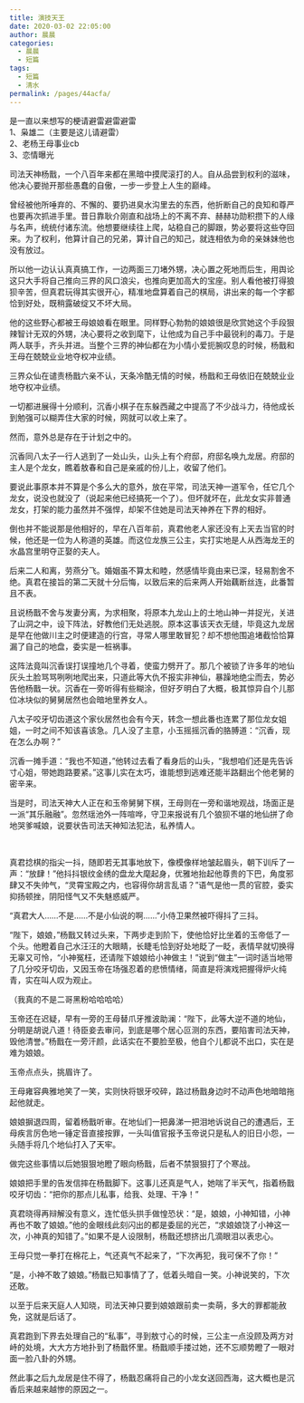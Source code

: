 ```yaml
---
title: 演技天王
date: 2020-03-02 22:05:00
author: 晨晨
categories: 
  - 晨晨
  - 短篇
tags: 
  - 短篇
  - 清水
permalink: /pages/44acfa/
---
```


是一直以来想写的梗请避雷避雷避雷  
1、枭雄二（主要是这儿请避雷）  
2、老杨王母事业cb  
3、恋情曝光

<!-- more -->

司法天神杨戬，一个八百年来都在黑暗中摸爬滚打的人。自从品尝到权利的滋味，他决心要抛开那些愚蠢的自傲，一步一步登上人生的巅峰。

曾经被他所唾弃的、不懈的、要扔进臭水沟里去的东西，他折断自己的良知和尊严也要再次抓进手里。昔日靠耿介刚直和战场上的不离不弃、赫赫功勋积攒下的人缘与名声，统统付诸东流。他想要继续往上爬，站稳自己的脚跟，势必要将这些夺回来。为了权利，他算计自己的兄弟，算计自己的知己，就连相依为命的亲妹妹他也没有放过。

所以他一边认认真真搞工作，一边两面三刀堵外甥，决心置之死地而后生，用舆论这只大手将自己推向三界的风口浪尖，也推向更加高大的宝座。别人看他被打得狼狈辛苦，但真君玩得其实很开心，精准地盘算着自己的棋局，讲出来的每一个字都恰到好处，既稍露破绽又不坏大局。

他的这些野心都被王母娘娘看在眼里。同样野心勃勃的娘娘很是欣赏她这个手段狠辣智计无双的外甥，决心要将之收到麾下，让他成为自己手中最锐利的毒刀。于是两人联手，齐头并进。当整个三界的神仙都在为小情小爱扼腕叹息的时候，杨戬和王母在兢兢业业地夺权冲业绩。

三界众仙在谴责杨戬六亲不认，天条冷酷无情的时候，杨戬和王母依旧在兢兢业业地夺权冲业绩。

一切都进展得十分顺利，沉香小棋子在东躲西藏之中提高了不少战斗力，待他成长到勉强可以糊弄住大家的时候，网就可以收上来了。

然而，意外总是存在于计划之中的。

沉香同八太子一行人逃到了一处山头，山头上有个府邸，府邸名唤九龙居。府邸的主人是个龙女，瞧着敖春和自己是亲戚的份儿上，收留了他们。

要说此事原本并不算是个多么大的意外，放在平常，司法天神一道军令，任它几个龙女，说没也就没了（说起来他已经搞死一个了）。但坏就坏在，此龙女实非普通龙女，打架的能力虽然并不强悍，却架不住她是司法天神养在下界的相好。

倒也并不能说那是他相好的，早在八百年前，真君他老人家还没有上天去当官的时候，他还是一位为人称道的英雄。而这位龙族三公主，实打实地是人从西海龙王的水晶宫里明夺正娶的夫人。

后来二人和离，劳燕分飞。婚姻虽不算太和睦，然感情毕竟由来已深，轻易割舍不绝。真君在接旨的第二天就十分后悔，以致后来的后来两人开始藕断丝连，此番暂且不表。

且说杨戬不舍与发妻分离，为求相聚，将原本九龙山上的土地山神一并捉光，关进了山洞之中，设下阵法，好教他们无处逃脱。原本这事该天衣无缝，毕竟这九龙居是早在他做川主之时便建造的行宫，寻常人哪里敢冒犯？却不想他围追堵截恰恰算漏了自己的地盘，委实是一桩祸事。

这阵法竟叫沉香误打误撞地几个寻着，使蛮力劈开了。那几个被锁了许多年的地仙灰头土脸骂骂咧咧地爬出来，只道此等大仇不报实非神仙，暴躁地绝尘而去，势必告他杨戬一状。沉香在一旁听得有些糊涂，但好歹明白了大概，极其惊异自个儿那位冰块似的舅舅居然也会暗地里养女人。

八太子咬牙切齿道这个家伙居然也会有今天，转念一想此番也连累了那位龙女姐姐，一时之间不知该喜该急。几人没了主意，小玉摇摇沉香的胳膊道：“沉香，现在怎么办啊？”

沉香一摊手道：“我也不知道，”他转过去看了看身后的山头，“我想咱们还是先告诉寸心姐，带她跑路要紧。”这事儿实在太巧，谁能想到逃难还能半路翻出个他老舅的密辛来。

当是时，司法天神大人正在和玉帝舅舅下棋，王母则在一旁和谐地观战，场面正是一派“其乐融融”。忽然瑶池外一阵喧哗，守卫来报说有几个狼狈不堪的地仙拼了命地哭爹喊娘，说要状告司法天神知法犯法，私养情人。

</br>

真君捻棋的指尖一抖，随即若无其事地放下，像模像样地皱起眉头，朝下训斥了一声：“放肆！”他抖抖银纹金绣的盘龙大麾起身，优雅地抬起他尊贵的下巴，角度邪肆又不失帅气，“灵霄宝殿之内，也容得你胡言乱语？”语气是他一贯的官腔，委实抑扬顿挫，阴阳怪气又不失魅惑威严。

“真君大人……不是……不是小仙说的啊……”小侍卫果然被吓得抖了三抖。

“陛下，娘娘，”杨戬又转过头来，下两步走到阶下，使他恰好比坐着的玉帝低了一个头。他瞪着自己水汪汪的大眼睛，长睫毛恰到好处地眨了一眨，表情早就切换得无辜又可怜，“小神冤枉，还请陛下娘娘给小神做主！”说到“做主”一词时适当地带了几分咬牙切齿，又因玉帝在场强忍着的悲愤情绪，简直是将演戏把握得炉火纯青，实在叫人叹为观止。

（我真的不是二哥黑粉哈哈哈哈）

玉帝还在迟疑，早有一旁的王母替爪牙推波助澜：“陛下，此等大逆不道的地仙，分明是胡说八道！待臣妾去审问，到底是哪个居心叵测的东西，要陷害司法天神，毁他清誉。”杨戬在一旁汗颜，此话实在不要脸至极，他自个儿都说不出口，实在是难为娘娘。

玉帝点点头，挑眉许了。

王母雍容典雅地笑了一笑，实则快将银牙咬碎，路过杨戬身边时不动声色地暗暗拖起他就走。

娘娘摒退四周，留着杨戬听审。在地仙们一把鼻涕一把泪地诉说自己的遭遇后，王母疾言厉色地一锤定音直接按罪，一头叫值官报予玉帝说只是私人的旧日小怨，一头随手将几个地仙打入了天牢。

做完这些事情以后她狠狠地瞪了眼向杨戬，后者不禁狠狠打了个寒战。

娘娘把手里的告发信摔在杨戬脚下。这事儿还真是气人，她喘了半天气，指着杨戬咬牙切齿：“把你的那点儿私事，给我、处理、干净！”

真君晓得再辩解没有意义，连忙低头拱手做惶恐状：“是，娘娘，小神知错，小神再也不敢了娘娘。”他的金眼线此刻闪出的都是委屈的光芒，“求娘娘饶了小神这一次，小神真的知错了。”如果不是人设限制，杨戬还想挤出几滴眼泪以表忠心。

王母只觉一拳打在棉花上，气还真气不起来了，“下次再犯，我可保不了你！”

“是，小神不敢了娘娘。”杨戬已知事情了了，低着头暗自一笑。小神说笑的，下次还敢。

以至于后来天庭人人知晓，司法天神只要到娘娘跟前卖一卖萌，多大的罪都能赦免，这就是后话了。

真君跑到下界去处理自己的“私事”，寻到敖寸心的时候，三公主一点没顾及两方对峙的处境，大大方方地扑到了杨戬怀里。杨戬顺手搂过她，还不忘顺势瞪了一眼对面一脸八卦的外甥。

然此事之后九龙居是住不得了，杨戬忍痛将自己的小龙女送回西海，这大概也是沉香后来越来越惨的原因之一。
